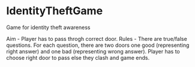 # IdentityTheftGame
Game for identity theft awareness

Aim - Player has to pass throgh correct door.
Rules -
There are true/false questions. For each question, there are two doors one good (representing right answer) and one bad (representing wrong answer). Player has to choose right door to pass else they clash and game ends.

